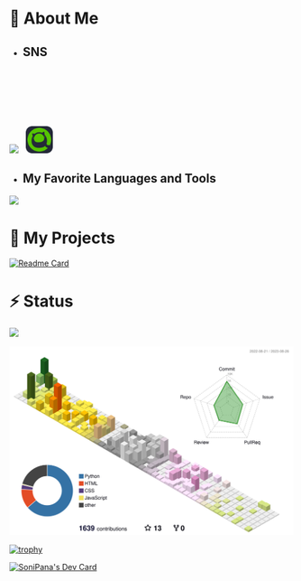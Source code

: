 # 🧐 About Me

- ## SNS

<p align="left">
   <a href="https://twitter.com/M1_Matu"><img src="https://skillicons.dev/icons?i=twitter&theme=light"></a>
   <svg width="5"></svg>
   <a href="https://qiita.com/SoniPana"><img src="./images/qiita.svg" width="48"></a>
</p>

- ## My Favorite Languages and Tools

<img src="https://skillicons.dev/icons?i=python,flutter,cs,html,css,typescript,git,linux,selenium,github,vscode&theme=light">


# 🚀 My Projects

[![Readme Card](https://github-readme-stats.vercel.app/api/pin/?username=m1daily&repo=Schedule_Bot)](https://github.com/m1daily/Schedule_Bot)


# ⚡ Status

![](https://img.shields.io/github/followers/SoniPana)

![](./profile-3d-contrib/profile-season-animate.svg)

[![trophy](https://github-profile-trophy.vercel.app/?username=SoniPana)](https://github.com/ryo-ma/github-profile-trophy)

<a href="https://app.daily.dev/SoniPana"><img src="https://api.daily.dev/devcards/72d7f4b1fd7e4fe2b291d29236ec208c.png?r=4rj" width="400" alt="SoniPana's Dev Card"/></a>
